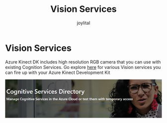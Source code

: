 ﻿---
title: Vision Services
description: Get started with Vision Services
author: joylital
ms.author: joylital
ms.date: 10/02/2018
keywords: kinect, azure, services, cognitive, vision, face, emotion
---


# Vision Services

Azure Kinect DK includes high resolution RGB camera that you can use with existing Cognition Services. Go explore [here](https://azure.microsoft.com/en-us/services/cognitive-services/directory/vision/) for various Vision services you can fire up with your Azure Kinect Development Kit

![Cognitive Services Directory](media/CognitiveServicesDirectory.png)




